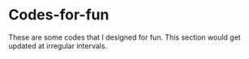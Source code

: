 # Codes-for-fun
These are some codes that I designed for fun. This section would get updated at irregular intervals.
